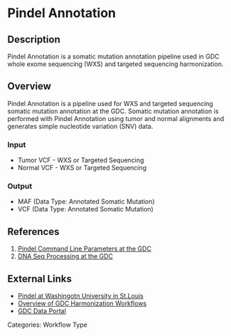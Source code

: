 # Pindel Annotation

## Description ##

Pindel Annotation is a somatic mutation annotation pipeline used in GDC whole exome sequencing (WXS) and targeted sequencing harmonization.

## Overview ##

Pindel Annotation is a pipeline used for WXS and targeted sequencing somatic mutation annotation at the GDC. Somatic mutation annotation is performed with Pindel Annotation using tumor and normal alignments and generates simple nucleotide variation (SNV) data.

### Input

* Tumor VCF - WXS or Targeted Sequencing
* Normal VCF - WXS or Targeted Sequencing

### Output

* MAF (Data Type: Annotated Somatic Mutation)
* VCF (Data Type: Annotated Somatic Mutation)

## References ##

1. [Pindel Command Line Parameters at the GDC](/Data/Bioinformatics_Pipelines/DNA_Seq_Variant_Calling_Pipeline/#pindel)
1. [DNA Seq Processing at the GDC](/Data/Bioinformatics_Pipelines/DNA_Seq_Variant_Calling_Pipeline/)

## External Links ##
* [Pindel at Washingotn University in St.Louis](https://gmt.genome.wustl.edu/packages/pindel/)
* [Overview of GDC Harmonization Workflows](https://github.com/NCI-GDC/gdc-workflow-overview/blob/master/README.md)
* [GDC Data Portal](https://portal.gdc.cancer.gov)

Categories: Workflow Type